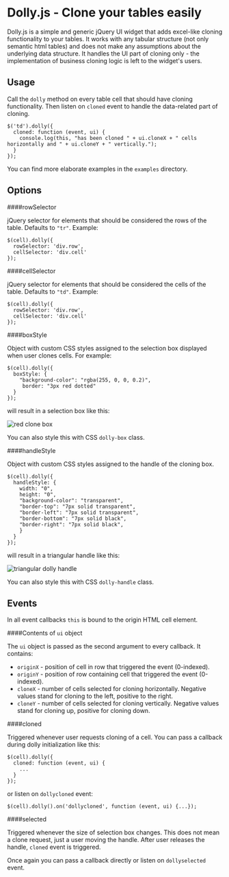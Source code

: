 Dolly.js - Clone your tables easily
===================================

Dolly.js is a simple and generic jQuery UI widget that adds excel-like cloning functionality to your tables. It works with any tabular structure (not only semantic html tables) and does not make any assumptions about the underlying data structure. It handles the UI part of cloning only - the implementation of business cloning logic is left to the widget's users.

Usage
-----

Call the `dolly` method on every table cell that should have cloning functionality. Then listen on `cloned` event to handle the data-related part of cloning.

```
$('td').dolly({
  cloned: function (event, ui) {
    console.log(this, "has been cloned " + ui.cloneX + " cells horizontally and " + ui.cloneY + " vertically.");
  }
});
```
You can find more elaborate examples in the `examples` directory.

Options
-------

####rowSelector

jQuery selector for elements that should be considered the rows of the table. Defaults to `"tr"`. Example:

```
$(cell).dolly({
  rowSelector: 'div.row',
  cellSelector: 'div.cell'
});
```

####cellSelector

jQuery selector for elements that should be considered the cells of the table. Defaults to `"td"`. Example:

```
$(cell).dolly({
  rowSelector: 'div.row',
  cellSelector: 'div.cell'
});
```
####boxStyle

Object with custom CSS styles assigned to the selection box displayed when user clones cells. For example:

```
$(cell).dolly({
  boxStyle: {
    "background-color": "rgba(255, 0, 0, 0.2)",
     border: "3px red dotted"
  }
});
```
will result in a selection box like this:

![red clone box](http://blog.lunarlogic.io/wp-content/uploads/redbox.png)

You can also style this with CSS `dolly-box` class.

####handleStyle

Object with custom CSS styles assigned to the handle of the cloning box.

```
$(cell).dolly({
  handleStyle: {
    width: "0",
    height: "0",
    "background-color": "transparent",
    "border-top": "7px solid transparent",
    "border-left": "7px solid transparent",
    "border-bottom": "7px solid black",
    "border-right": "7px solid black",
    }
  }
});
```

will result in a triangular handle like this:

![triangular dolly handle](http://blog.lunarlogic.io/wp-content/uploads/triangular-dolly-handle.png)

You can also style this with CSS `dolly-handle` class.

Events
------

In all event callbacks `this` is bound to the origin HTML cell element.

####Contents of `ui` object

The `ui` object is passed as the second argument to every callback. It contains:

* `originX` - position of cell in row that triggered the event (0-indexed).
* `originY` - position of row containing cell that triggered the event (0-indexed).
* `cloneX` - number of cells selected for cloning horizontally. Negative values stand for cloning to the left, positive to the right.
* `cloneY` - number of cells selected for cloning vertically. Negative values stand for cloning up, positive for cloning down.

####cloned

Triggered whenever user requests cloning of a cell. You can pass a callback during dolly initialization like this:

```
$(cell).dolly({
  cloned: function (event, ui) {
    ...
  }
});
```

or listen on `dollycloned` event: 

```
$(cell).dolly().on('dollycloned', function (event, ui) {...});
```

####selected

Triggered whenever the size of selection box changes. This does not mean a clone request, just a user moving the handle. After user releases the handle, `cloned` event is triggered.

Once again you can pass a callback directly or listen on `dollyselected` event.
